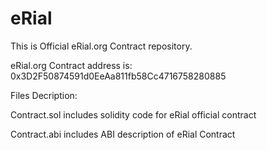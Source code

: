 # eRial

This is Official eRial.org Contract repository.

eRial.org Contract address is: 0x3D2F50874591d0EeAa811fb58Cc4716758280885

Files Decription:

Contract.sol includes solidity code for eRial official contract

Contract.abi includes ABI description of eRial Contract


